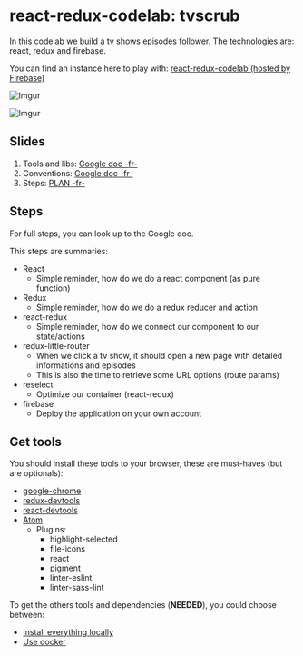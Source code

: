 # react-redux-codelab: tvscrub
In this codelab we build a tv shows episodes follower.
The technologies are: react, redux and firebase.

You can find an instance here to play with: [react-redux-codelab (hosted by Firebase)](https://react-redux-codelab.firebaseapp.com/)

![Imgur](http://i.imgur.com/FsJFZZl.png)

![Imgur](http://i.imgur.com/TCty3IV.png)


## Slides
1. Tools and libs: [Google doc -fr-](https://docs.google.com/presentation/d/1NlW5g9BY4QHIgyGbQqZxWtR3KugYmyUvSUAsHezmCo0/edit?usp=sharing)
2. Conventions: [Google doc -fr-](https://docs.google.com/presentation/d/1TWKIQmv0Sye7mMAiJhywPccswJkgi8rxUUc1kYvTHjA/edit?usp=sharing)
3. Steps: [PLAN -fr-](./PLAN.md)

## Steps
For full steps, you can look up to the Google doc.

This steps are summaries:
  * React
    * Simple reminder, how do we do a react component (as pure function)
  * Redux
    * Simple reminder, how do we do a redux reducer and action
  * react-redux
    * Simple reminder, how do we connect our component to our state/actions
  * redux-little-router
    * When we click a tv show, it should open a new page with detailed informations and episodes
    * This is also the time to retrieve some URL options (route params)
  * reselect
    * Optimize our container (react-redux)
  * firebase
    * Deploy the application on your own account

## Get tools
You should install these tools to your browser, these are must-haves (but are optionals):
  * [google-chrome](https://www.google.fr/chrome/browser/desktop/)
  * [redux-devtools](https://chrome.google.com/webstore/detail/redux-devtools/lmhkpmbekcpmknklioeibfkpmmfibljd)
  * [react-devtools](https://chrome.google.com/webstore/detail/react-developer-tools/fmkadmapgofadopljbjfkapdkoienihi)
  * [Atom](https://atom.io/)
    * Plugins:
      * highlight-selected
      * file-icons
      * react
      * pigment
      * linter-eslint
      * linter-sass-lint

To get the others tools and dependencies (**NEEDED**), you could choose between:
  * [Install everything locally](./TOOLS-LOCAL.md)
  * [Use docker](./TOOLS-DOCKER.md)
